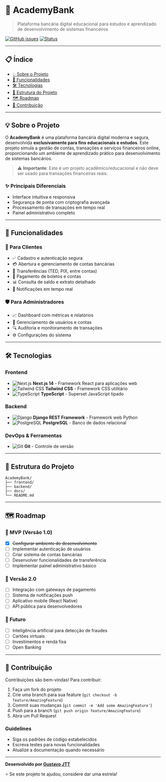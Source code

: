 # 🏦 AcademyBank

> Plataforma bancária digital educacional para estudos e aprendizado de desenvolvimento de sistemas financeiros

<!-- [![GitHub](https://img.shields.io/github/license/gustavoJTT/AcademyBank)](LICENSE) -->
[![GitHub issues](https://img.shields.io/github/issues/gustavoJTT/AcademyBank)](https://github.com/gustavoJTT/AcademyBank/issues)
[![Status](https://img.shields.io/badge/status-em%20desenvolvimento-yellow)](https://github.com/gustavoJTT/AcademyBank)

---

## 📋 Índice

- [💡 Sobre o Projeto](#-sobre-o-projeto)
- [🎯 Funcionalidades](#-funcionalidades)
- [🛠️ Tecnologias](#️-tecnologias)
- [📁 Estrutura do Projeto](#-estrutura-do-projeto)
- [🗺️ Roadmap](#️-roadmap)
- [🤝 Contribuição](#-contribuição)

---

## 💡 Sobre o Projeto

O **AcademyBank** é uma plataforma bancária digital moderna e segura, desenvolvida **exclusivamente para fins educacionais e estudos**. Este projeto simula a gestão de contas, transações e serviços financeiros online, proporcionando um ambiente de aprendizado prático para desenvolvimento de sistemas bancários.

> ⚠️ **Importante**: Este é um projeto acadêmico/educacional e não deve ser usado para transações financeiras reais.

### ✨ Principais Diferenciais

- Interface intuitiva e responsiva
- Segurança de ponta com criptografia avançada
- Processamento de transações em tempo real
- Painel administrativo completo

---

## 🎯 Funcionalidades

### 👤 Para Clientes

- ✅ Cadastro e autenticação segura
- 💳 Abertura e gerenciamento de contas bancárias
- 💸 Transferências (TED, PIX, entre contas)
- 🧾 Pagamento de boletos e contas
- 📊 Consulta de saldo e extrato detalhado
- 🔔 Notificações em tempo real

### 🛡️ Para Administradores

- 📈 Dashboard com métricas e relatórios
- 👥 Gerenciamento de usuários e contas
- 🔍 Auditoria e monitoramento de transações
- ⚙️ Configurações do sistema

---

## 🛠️ Tecnologias

### Frontend

- ![Next.js](https://img.shields.io/badge/Next.js-000000?style=flat&logo=next.js&logoColor=white) **Next.js 14** - Framework React para aplicações web
- ![Tailwind CSS](https://img.shields.io/badge/Tailwind%20CSS-06B6D4?style=flat&logo=tailwindcss&logoColor=white) **Tailwind CSS** - Framework CSS utilitário
- ![TypeScript](https://img.shields.io/badge/TypeScript-3178C6?style=flat&logo=typescript&logoColor=white) **TypeScript** - Superset JavaScript tipado

### Backend

- ![Django](https://img.shields.io/badge/Django-092E20?style=flat&logo=django&logoColor=white) **Django REST Framework** - Framework web Python
- ![PostgreSQL](https://img.shields.io/badge/PostgreSQL-336791?style=flat&logo=postgresql&logoColor=white) **PostgreSQL** - Banco de dados relacional
<!-- - ![Redis](https://img.shields.io/badge/Redis-DC382D?style=flat&logo=redis&logoColor=white) **Redis** - Cache e sessões -->

### DevOps & Ferramentas

<!-- - ![Docker](https://img.shields.io/badge/Docker-2496ED?style=flat&logo=docker&logoColor=white) **Docker** - Containerização -->
- ![Git](https://img.shields.io/badge/Git-F05032?style=flat&logo=git&logoColor=white) **Git** - Controle de versão

---

## 📁 Estrutura do Projeto

```text
AcademyBank/
├── frontend/
├── backend/
├── docs/
└── README.md
```

---

## 🗺️ Roadmap

### 🎯 MVP (Versão 1.0)

- [x] ~~Configurar ambiente de desenvolvimento~~
- [ ] Implementar autenticação de usuários
- [ ] Criar sistema de contas bancárias
- [ ] Desenvolver funcionalidades de transferência
- [ ] Implementar painel administrativo básico

### 🚀 Versão 2.0

- [ ] Integração com gateways de pagamento
- [ ] Sistema de notificações push
- [ ] Aplicativo mobile (React Native)
- [ ] API pública para desenvolvedores

### 🔮 Futuro

- [ ] Inteligência artificial para detecção de fraudes
- [ ] Cartões virtuais
- [ ] Investimentos e renda fixa
- [ ] Open Banking

---

## 🤝 Contribuição

Contribuições são bem-vindas! Para contribuir:

1. Faça um fork do projeto
2. Crie uma branch para sua feature (`git checkout -b feature/AmazingFeature`)
3. Commit suas mudanças (`git commit -m 'Add some AmazingFeature'`)
4. Push para a branch (`git push origin feature/AmazingFeature`)
5. Abra um Pull Request

### Guidelines

- Siga os padrões de código estabelecidos
- Escreva testes para novas funcionalidades
- Atualize a documentação quando necessário

---

**Desenvolvido por [Gustavo JTT](https://github.com/gustavoJTT)**

⭐ Se este projeto te ajudou, considere dar uma estrela!
